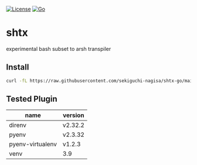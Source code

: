 [![License](https://img.shields.io/badge/license-Apache%202-blue.svg)](https://opensource.org/licenses/Apache-2.0)
[![Go](https://github.com/sekiguchi-nagisa/shtx-go/actions/workflows/go.yml/badge.svg)](https://github.com/sekiguchi-nagisa/shtx-go/actions/workflows/go.yml)

# shtx
experimental bash subset to arsh transpiler

## Install
```sh
curl -fL https://raw.githubusercontent.com/sekiguchi-nagisa/shtx-go/main/scripts/install.ds | arsh
```

## Tested Plugin

| **name**         | **version** |
|------------------|-------------|
| direnv           | v2.32.2     |
| pyenv            | v2.3.32     |
| pyenv-virtualenv | v1.2.3      |
| venv             | 3.9         |
